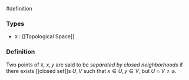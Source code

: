 #definition
### Types
- `X` : [[Topological Space]] 
### Definition
Two points of `X`, $x,y$ are said to be *separated by closed neighborhoods* if there exists [[closed set]]s $U,V$ such that $x\in U, y\in V$, but $U\cap V\ne\varnothing$.
